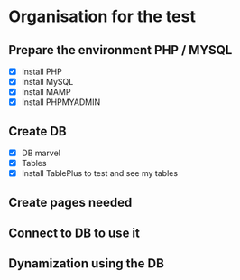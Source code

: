 # Organisation for the test

## Prepare the environment PHP / MYSQL
- [x] Install PHP
- [x] Install MySQL
- [x] Install MAMP
- [x] Install PHPMYADMIN
  
## Create DB
- [x] DB marvel
- [x] Tables
- [x] Install TablePlus to test and see my tables

## Create pages needed

## Connect to DB to use it

## Dynamization using the DB

